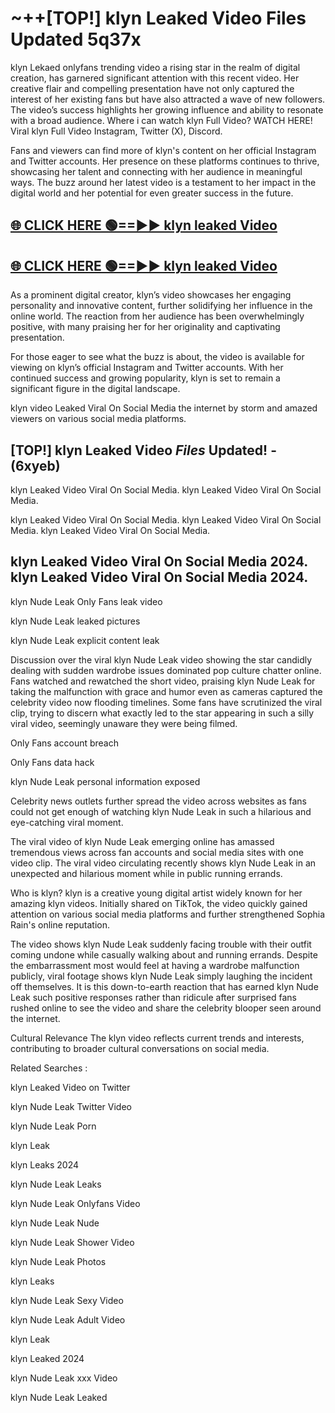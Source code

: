 # ~++[TOP!] klyn Leaked Video Files Updated 5q37x

 klyn Lekaed onlyfans trending video a rising star in the realm of digital creation, has garnered significant attention with this recent video. Her creative flair and compelling presentation have not only captured the interest of her existing fans but have also attracted a wave of new followers. The video’s success highlights her growing influence and ability to resonate with a broad audience.
Where i can watch  klyn Full Video? WATCH HERE! Viral  klyn Full Video Instagram, Twitter (X), Discord.


Fans and viewers can find more of  klyn's content on her official Instagram and Twitter accounts. Her presence on these platforms continues to thrive, showcasing her talent and connecting with her audience in meaningful ways. The buzz around her latest video is a testament to her impact in the digital world and her potential for even greater success in the future.


## [🌐 CLICK HERE 🟢==►►  klyn leaked Video ](https://onlyclips.site?title=klyn&ref=git)

## [🌐 CLICK HERE 🟢==►►  klyn leaked Video ](https://onlyclips.site?title=klyn&ref=git)


As a prominent digital creator,  klyn’s video showcases her engaging personality and innovative content, further solidifying her influence in the online world. The reaction from her audience has been overwhelmingly positive, with many praising her for her originality and captivating presentation.

For those eager to see what the buzz is about, the video is available for viewing on  klyn’s official Instagram and Twitter accounts. With her continued success and growing popularity,  klyn is set to remain a significant figure in the digital landscape.


  klyn video Leaked Viral On Social Media the internet by storm and amazed viewers on various social media platforms.


## [TOP!]  klyn Leaked Video *Files* Updated! - (6xyeb) 

 klyn Leaked Video Viral On Social Media. klyn Leaked Video Viral On Social Media.

 klyn Leaked Video Viral On Social Media. klyn Leaked Video Viral On Social Media. klyn Leaked Video Viral On Social Media.


##  klyn Leaked Video Viral On Social Media 2024. klyn Leaked Video Viral On Social Media 2024.
 klyn Nude Leak Only Fans leak video

 klyn Nude Leak leaked pictures

 klyn Nude Leak explicit content leak

Discussion over the viral  klyn Nude Leak video showing the star candidly dealing with sudden wardrobe issues dominated pop culture chatter online. Fans watched and rewatched the short video, praising  klyn Nude Leak for taking the malfunction with grace and humor even as cameras captured the celebrity video now flooding timelines. Some fans have scrutinized the viral clip, trying to discern what exactly led to the star appearing in such a silly viral video, seemingly unaware they were being filmed.


Only Fans account breach

Only Fans data hack

 klyn Nude Leak personal information exposed

Celebrity news outlets further spread the video across websites as fans could not get enough of watching  klyn Nude Leak in such a hilarious and eye-catching viral moment.


The viral video of  klyn Nude Leak emerging online has amassed tremendous views across fan accounts and social media sites with one video clip. The viral video circulating recently shows  klyn Nude Leak in an unexpected and hilarious moment while in public running errands.


Who is  klyn?  klyn is a creative young digital artist widely known for her amazing  klyn videos. Initially shared on TikTok, the video quickly gained attention on various social media platforms and further strengthened Sophia Rain's online reputation.

The video shows  klyn Nude Leak suddenly facing trouble with their outfit coming undone while casually walking about and running errands. Despite the embarrassment most would feel at having a wardrobe malfunction publicly, viral footage shows  klyn Nude Leak simply laughing the incident off themselves. It is this down-to-earth reaction that has earned  klyn Nude Leak such positive responses rather than ridicule after surprised fans rushed online to see the video and share the celebrity blooper seen around the internet.

Cultural Relevance The  klyn video reflects current trends and interests, contributing to broader cultural conversations on social media.

Related Searches :

 klyn Leaked Video on Twitter

 klyn Nude Leak Twitter Video

 klyn Nude Leak Porn

 klyn Leak 

 klyn Leaks 2024

 klyn Nude Leak Leaks

 klyn Nude Leak Onlyfans Video

 klyn Nude Leak Nude

 klyn Nude Leak Shower Video

 klyn Nude Leak Photos

 klyn Leaks

 klyn Nude Leak Sexy Video

 klyn Nude Leak Adult Video

 klyn Leak

 klyn Leaked 2024

 klyn Nude Leak xxx Video

 klyn Nude Leak Leaked